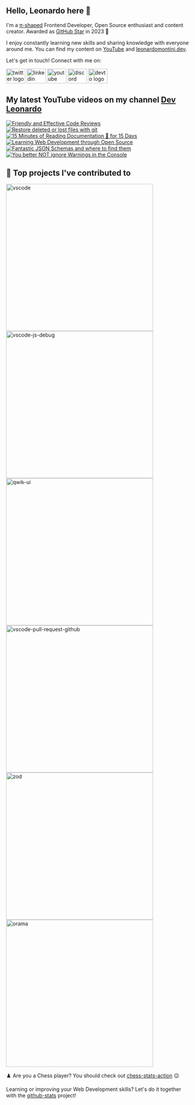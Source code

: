## Hello, Leonardo here 👋

I'm a [π-shaped](https://youtu.be/Dje_jaiMnYg) Frontend Developer, Open Source enthusiast and content creator. Awarded as [GitHub Star](https://stars.github.com/profiles/Balastrong/) in 2023 🌟

I enjoy constantly learning new skills and sharing knowledge with everyone around me. You can find my content on [YouTube](https://www.youtube.com/c/DevLeonardo?sub_confirmation=1) and [leonardomontini.dev](https://leonardomontini.dev).

Let's get in touch! Connect with me on:

<div align="left">
  <a href="https://twitter.com/Balastrong" target="_blank"><img src="https://raw.githubusercontent.com/maurodesouza/profile-readme-generator/master/src/assets/icons/social/twitter/default.svg" width="52" height="40" alt="twitter logo" /></a>
  <a href="https://www.linkedin.com/in/leonardo-montini/" target="_blank"><img src="https://raw.githubusercontent.com/maurodesouza/profile-readme-generator/master/src/assets/icons/social/linkedin/default.svg" width="52" height="40" alt="linkedin logo" /></a>
  <a href="https://www.youtube.com/c/DevLeonardo?sub_confirmation=1" target="_blank"><img src="https://raw.githubusercontent.com/maurodesouza/profile-readme-generator/master/src/assets/icons/social/youtube/default.svg" width="52" height="40" alt="youtube logo" /></a>
  <a href="https://discord.gg/bqwyEa6We6" target="_blank"><img src="https://raw.githubusercontent.com/maurodesouza/profile-readme-generator/master/src/assets/icons/social/discord/default.svg" width="52" height="40" alt="discord logo" /></a>
  <a href="https://dev.to/balastrong" target="_blank"><img src="https://raw.githubusercontent.com/maurodesouza/profile-readme-generator/master/src/assets/icons/social/devto/default.svg" width="52" height="40" alt="devto logo" /></a>
</div>

## My latest YouTube videos on my channel [Dev Leonardo](https://www.youtube.com/c/DevLeonardo)

<!-- BEGIN YOUTUBE-CARDS -->
[![Friendly and Effective Code Reviews](https://ytcards.demolab.com/?id=jT_L9udCGp0&title=Friendly+and+Effective+Code+Reviews&lang=en&timestamp=1707825642&background_color=%230d1117&title_color=%23ffffff&stats_color=%23dedede&max_title_lines=1&width=250&border_radius=5&duration=486 "Friendly and Effective Code Reviews")](https://www.youtube.com/watch?v=jT_L9udCGp0)
[![Restore deleted or lost files with git](https://ytcards.demolab.com/?id=TL_t3aOXumo&title=Restore+deleted+or+lost+files+with+git&lang=en&timestamp=1707220822&background_color=%230d1117&title_color=%23ffffff&stats_color=%23dedede&max_title_lines=1&width=250&border_radius=5&duration=276 "Restore deleted or lost files with git")](https://www.youtube.com/watch?v=TL_t3aOXumo)
[![15 Minutes of Reading Documentation 📖 for 15 Days](https://ytcards.demolab.com/?id=AlmIqcB3OEo&title=15+Minutes+of+Reading+Documentation+%F0%9F%93%96+for+15+Days&lang=en&timestamp=1706616009&background_color=%230d1117&title_color=%23ffffff&stats_color=%23dedede&max_title_lines=1&width=250&border_radius=5&duration=294 "15 Minutes of Reading Documentation 📖 for 15 Days")](https://www.youtube.com/watch?v=AlmIqcB3OEo)
[![Learning Web Development through Open Source](https://ytcards.demolab.com/?id=B63qtyWwrME&title=Learning+Web+Development+through+Open+Source&lang=en&timestamp=1706011208&background_color=%230d1117&title_color=%23ffffff&stats_color=%23dedede&max_title_lines=1&width=250&border_radius=5&duration=156 "Learning Web Development through Open Source")](https://www.youtube.com/watch?v=B63qtyWwrME)
[![Fantastic JSON Schemas and where to find them](https://ytcards.demolab.com/?id=P0yKSeE5M0U&title=Fantastic+JSON+Schemas+and+where+to+find+them&lang=en&timestamp=1705406415&background_color=%230d1117&title_color=%23ffffff&stats_color=%23dedede&max_title_lines=1&width=250&border_radius=5&duration=277 "Fantastic JSON Schemas and where to find them")](https://www.youtube.com/watch?v=P0yKSeE5M0U)
[![You better NOT ignore Warnings in the Console](https://ytcards.demolab.com/?id=-ydEWqNjPSw&title=You+better+NOT+ignore+Warnings+in+the+Console&lang=en&timestamp=1704801602&background_color=%230d1117&title_color=%23ffffff&stats_color=%23dedede&max_title_lines=1&width=250&border_radius=5&duration=227 "You better NOT ignore Warnings in the Console")](https://www.youtube.com/watch?v=-ydEWqNjPSw)
<!-- END YOUTUBE-CARDS -->

## 📕 Top projects I've contributed to

<!-- Repo info cards - https://github.com/anuraghazra/github-readme-stats -->
<!-- Small repo cards (fork) - https://github.com/DenverCoder1/github-readme-stats -->
<p align="left">
  <a href="https://github.com/Microsoft/vscode"><img width="400" src="https://github-readme-stats.vercel.app/api/pin/?username=Microsoft&repo=vscode&theme=react&bg_color=1F222E&title_color=F85D7F&icon_color=F8D866&hide_border=true&show_icons=false" alt="vscode"></a>
  <a href="https://github.com/microsoft/vscode-js-debug"><img width="400" src="https://github-readme-stats.vercel.app/api/pin/?username=microsoft&repo=vscode-js-debug&theme=react&bg_color=1F222E&title_color=F85D7F&icon_color=F8D866&hide_border=true&show_icons=false" alt="vscode-js-debug"></a>
  <a href="https://github.com/qwikifiers/qwik-ui"><img width="400" src="https://github-readme-stats.vercel.app/api/pin/?username=qwikifiers&repo=qwik-ui&theme=react&bg_color=1F222E&title_color=F85D7F&icon_color=F8D866&hide_border=true&show_icons=false" alt="qwik-ui"></a>
  <a href="https://github.com/Microsoft/vscode-pull-request-github"><img width="400" src="https://github-readme-stats.vercel.app/api/pin/?username=Microsoft&repo=vscode-pull-request-github&theme=react&bg_color=1F222E&title_color=F85D7F&icon_color=F8D866&hide_border=true&show_icons=false" alt="vscode-pull-request-github"></a>
  <a href="https://github.com/colinhacks/zod"><img width="400" src="https://github-readme-stats.vercel.app/api/pin/?username=colinhacks&repo=zod&theme=react&bg_color=1F222E&title_color=F85D7F&icon_color=F8D866&hide_border=true&show_icons=false" alt="zod"></a>
  <a href="https://github.com/oramasearch/orama"><img width="400" src="https://github-readme-stats.vercel.app/api/pin/?username=oramasearch&repo=orama&theme=react&bg_color=1F222E&title_color=F85D7F&icon_color=F8D866&hide_border=true&show_icons=false" alt="orama"></a>
</p>

♟️ Are you a Chess player? You should check out [chess-stats-action](https://github.com/Balastrong/chess-stats-action) 😉

Learning or improving your Web Development skills? Let's do it together with the [github-stats](https://github.com/Balastrong/github-stats) project!

